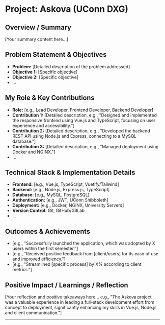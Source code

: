 # Project: Askova (UConn DXG)

<!-- 
This template helps structure your portfolio information for the AI chatbot.
This is for a specific project completed at UConn Digital Experience Group.
-->

## Overview / Summary

<!-- 
Provide a brief overview of the Askova project.
Example: "Askova was a full-stack web application developed for [Client/Purpose] during my time at the UConn Digital Experience Group. It aimed to [solve specific problem, e.g., 'streamline the course registration feedback process for students and faculty']."
-->

[Your summary content here...]

## Problem Statement & Objectives

<!--
Describe the problem the project aimed to solve and the main objectives.
-->

*   **Problem:** [Detailed description of the problem addressed]
*   **Objective 1:** [Specific objective]
*   **Objective 2:** [Specific objective]
*   ...

## My Role & Key Contributions

<!--
Describe your specific role and contributions to the Askova project.
-->

*   **Role:** [e.g., Lead Developer, Frontend Developer, Backend Developer]
*   **Contribution 1:** [Detailed description, e.g., "Designed and implemented the responsive frontend using Vue.js and TypeScript, focusing on user experience and accessibility."]
*   **Contribution 2:** [Detailed description, e.g., "Developed the backend REST API using Node.js and Express, connecting to a MySQL database."]
*   **Contribution 3:** [Detailed description, e.g., "Managed deployment using Docker and NGINX."]
*   ...

## Technical Stack & Implementation Details

<!--
List the key technologies used for Askova.
-->

*   **Frontend:** [e.g., Vue.js, TypeScript, Vuetify/Tailwind]
*   **Backend:** [e.g., Node.js, Express.js, TypeScript]
*   **Database:** [e.g., MySQL, PostgreSQL]
*   **Authentication:** [e.g., JWT, UConn Shibboleth]
*   **Deployment:** [e.g., Docker, NGINX, University Servers]
*   **Version Control:** Git, GitHub/GitLab
*   ...

## Outcomes & Achievements

<!--
Highlight the final outcomes and any notable achievements for Askova.
-->

*   [e.g., "Successfully launched the application, which was adopted by X users within the first semester."]
*   [e.g., "Received positive feedback from [client/users] for its ease of use and improved efficiency."]
*   [e.g., "Streamlined [specific process] by X% according to client metrics."]

## Positive Impact / Learnings / Reflection

<!--
Reflect on the Askova project.
-->

[Your reflection and positive takeaways here... e.g., "The Askova project was a valuable experience in leading a full-stack development effort from concept to deployment, significantly enhancing my skills in Vue.js, Node.js, and client communication."]

--- 